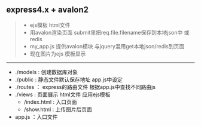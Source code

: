 ## express4.x + avalon2

> * ejs模板 html文件
> * 用avalon渲染页面 submit里把req.file.filename保存到本地json中 或 redis
> * my_app.js 提供avalon模块 与jquery混用get本地json/redis到页面
> * 现在图片为ejs 模板显示

---

- ./models : 创建数据库对象
- ./public : 静态文件默认保存地址 app.js中设定
- ./routes ： express的路由文件 根据app.js中查找不同路由js
- ./views  : 页面展示 html文件 应用ejs模板
	- /index.html : 入口页面
	- /show.html  : 上传图片后页面
- app.js ：入口文件
